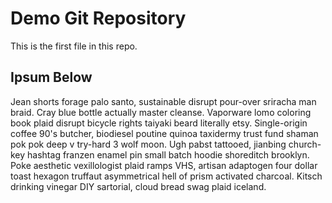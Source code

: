 # Demo Git Repository

This is the first file in this repo.

## Ipsum Below

Jean shorts forage palo santo, sustainable disrupt pour-over sriracha man braid. Cray blue bottle actually master cleanse. Vaporware lomo coloring book plaid disrupt bicycle rights taiyaki beard literally etsy. Single-origin coffee 90's butcher, biodiesel poutine quinoa taxidermy trust fund shaman pok pok deep v try-hard 3 wolf moon. Ugh pabst tattooed, jianbing church-key hashtag franzen enamel pin small batch hoodie shoreditch brooklyn. Poke aesthetic vexillologist plaid ramps VHS, artisan adaptogen four dollar toast hexagon truffaut asymmetrical hell of prism activated charcoal. Kitsch drinking vinegar DIY sartorial, cloud bread swag plaid iceland.